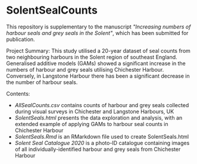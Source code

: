 # SolentSealCounts

This repository is supplementary to the manuscript *"Increasing numbers of harbour seals and grey seals in the Solent"*, which has been submitted for publication.

Project Summary: This study utilised a 20-year dataset of seal counts from two neighbouring harbours in the Solent region of southeast England. Generalised additive models (GAMs) showed a significant increase in the numbers of harbour and grey seals utilising Chichester Harbour. Conversely, in Langstone Harbour there has been a significant decrease in the number of harbour seals.

Contents:
- *AllSealCounts.csv* contains counts of harbour and grey seals collected during visual surveys in Chichester and Langstone Harbours, UK
- *SolentSeals.html* presents the data exploration and analysis, with an extended example of applying GAMs to harbour seal counts in Chichester Harbour
- *SolentSeals.Rmd* is an RMarkdown file used to create SolentSeals.html
- *Solent Seal Catalogue 2020* is a photo-ID catalogue containing images of all individually-identified harbour and grey seals from Chichester Harbour
